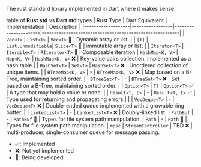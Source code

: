 The rust standard library implemented in Dart where it makes sense.

table of **Rust std** vs **Dart std** types
| Rust Type         | Dart Equivalent | Implementation | Description                                             |
|-------------------|-----------------|----------------------|---------------------------------------------------------|
| `Vec<T>`          | `List<T>`       | `Vec<T>` 🚧                    | Dynamic array or list.                                  |
| `[T]`             | `List.unmodifiable`| `Slice<T>` 🚧                    | immutable array or list.                                  |
| `Iterator<T>`     | `Iterable<T>`   |  `RIterator<T>` 🚧                  | Composable iteration
| `HashMap<K, V>`   | `Map<K, V>`     | `HashMap<K, V>` ❌                    | Key-value pairs collection, implemented as a hash table.|
| `HashSet<T>`      | `Set<T>`        | `HashSet<T>` ❌                    | Unordered collection of unique items.                   |
| `BTreeMap<K, V>`  | - | `BTreeMap<K, V>` ❌ | Map based on a B-Tree, maintaining sorted order.        |
| `BTreeSet<T>`     | - | `BTreeSet<T>` ❌ | Set based on a B-Tree, maintaining sorted order.        |
| `Option<T>`       | `T?`            | `Option<T>` ✅                    | A type that may hold a value or none.                   |
| `Result<T, E>`    |  - | `Result<T, E>` ✅ | Type used for returning and propagating errors.|                         |
| `VecDeque<T>`     | - | `VecDeque<T>` ❌ | Double-ended queue implemented with a growable ring buffer. |
| `LinkedList<T>`   | - | `LinkedList<T>` ❌ | Doubly-linked list.
| `PathBuf`         | - | `PathBuf` 🚧 | Types for file system path manipulation.
| `Path`            | - | `Path` 🚧 | Types for file system path manipulation.
| `mpsc`            | `StreamController` | TBD ❌ | multi-producer, single-consumer queue for message passing.

- ✅: Implemented
- ❌: Not yet implemented
- 🚧: Being developed
